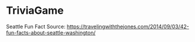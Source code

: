 # TriviaGame


Seattle Fun Fact Source: https://travelingwiththejones.com/2014/09/03/42-fun-facts-about-seattle-washington/

